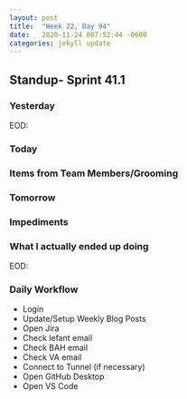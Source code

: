 ```yaml
---
layout: post
title:  "Week 22, Day 94"
date:   2020-11-24 007:52:44 -0600
categories: jekyll update
---
```


## Standup- Sprint 41.1
  
### Yesterday
EOD: 


### Today

  
### Items from Team Members/Grooming

### Tomorrow

### Impediments

### What I actually ended up doing
EOD:




### Daily Workflow
* Login
* Update/Setup Weekly Blog Posts
* Open Jira
* Check lefant email
* Check BAH email
* Check VA email
* Connect to Tunnel (if necessary)
* Open GitHub Desktop
* Open VS Code

